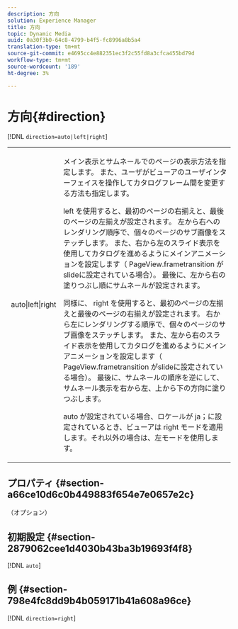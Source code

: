 ```yaml
---
description: 方向
solution: Experience Manager
title: 方向
topic: Dynamic Media
uuid: 0a30f3b0-64c8-4799-b4f5-fc8996a8b5a4
translation-type: tm+mt
source-git-commit: e4695cc4e882351ec3f2c55fd8a3cfca455bd79d
workflow-type: tm+mt
source-wordcount: '189'
ht-degree: 3%

---
```



# 方向{#direction}

[!DNL `direction=auto|left|right`]

<table id="table_1D425B7685D448459CD3FE8D683C813C"> 
 <tbody> 
  <tr> 
   <td colname="col1"> <p> <span class="codeph"> auto|left|right  </span> </p> </td> 
   <td colname="col2"> <p>メイン表示とサムネールでのページの表示方法を指定します。 また、ユーザがビューアのユーザインターフェイスを操作してカタログフレーム間を変更する方法も指定します。 </p> <p><span class="codeph"> left </span>を使用すると、最初のページの右揃えと、最後のページの左揃えが設定されます。 左から右へのレンダリング順序で、個々のページのサブ画像をステッチします。 また、右から左のスライド表示を使用してカタログを進めるようにメインアニメーションを設定します（<span class="codeph"> PageView.frametransition </span>がslideに設定されている場合）。 最後に、左から右の塗りつぶし順にサムネールが設定されます。 </p> <p>同様に、<span class="codeph"> right </span>を使用すると、最初のページの左揃えと最後のページの右揃えが設定されます。 右から左にレンダリングする順序で、個々のページのサブ画像をステッチします。 また、左から右のスライド表示を使用してカタログを進めるようにメインアニメーションを設定します（<span class="codeph"> PageView.frametransition </span>がslideに設定されている場合）。 最後に、サムネールの順序を逆にして、サムネール表示を右から左、上から下の方向に塗りつぶします。 </p> <p><span class="codeph"> auto </span>が設定されている場合、ロケールが<span class="codeph"> ja；に設定されているとき、ビューアは<span class="codeph"> right </span>モードを適用します。</span>それ以外の場合は、<span class="codeph">左</span>モードを使用します。 </p> </td> 
  </tr> 
 </tbody> 
</table>

## プロパティ {#section-a66ce10d6c0b449883f654e7e0657e2c}

（オプション）

## 初期設定 {#section-2879062cee1d4030b43ba3b19693f4f8}

[!DNL `auto`]

## 例 {#section-798e4fc8dd9b4b059171b41a608a96ce}

[!DNL `direction=right`]
